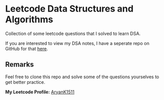 # Leetcode Data Structures and Algorithms

Collection of some leetcode questions that I solved to learn DSA.

If you are interested to view my DSA notes, I have a seperate repo on GitHub for that [here](https://github.com/AryanK1511/Data-Structures-and-Algorithms-in-Python).

## Remarks
Feel free to clone this repo and solve some of the questions yourselves to get better practice.

**My Leetcode Profile:** [AryanK1511](https://leetcode.com/AryanK1511/)
